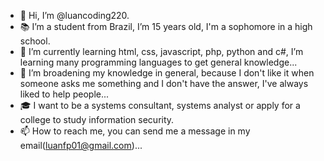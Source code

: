 - 👋 Hi, I’m @luancoding220.
- 📚 I’m a student from Brazil, I’m 15 years old, I'm a sophomore in a high school.
- 🌱 I’m currently learning html, css, javascript, php, python and c#, I’m learning many programming languages to get general knowledge...
- 💞️ I’m broadening my knowledge in general, because I don't like it when someone asks me something and I don't have the answer, I've always liked to help people...
- 🎓 I want to be a systems consultant, systems analyst or apply for a college to study information security.
- 📫 How to reach me, you can send me a message in my email(luanfp01@gmail.com)...

<!---
luancoding220/luancoding220 is a ✨ special ✨ repository because its `README.md` (this file) appears on your GitHub profile.
You can click the Preview link to take a look at your changes.
--->
